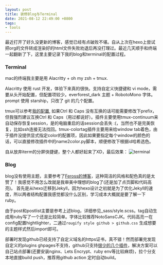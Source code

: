 ```yaml
---
layout: post
title: 装修Blog与Terminal
date: 2021-08-12 22:49:00 +0800
tags:
- tools
---
```


最近打开了好久没更新的博客，感觉已经有点破败不堪。自从上次在hexo上尝试把org的文件转成渲染好的html文件失败劝退后再没打理过。最近几天顺手和终端一起翻新了下，这里主要记录下我的blog和terminal的配置过程。
### Terminal
mac的终端我主要是用 Alacritty + oh my zsh + tmux. 

Alacritty 使用 rust 开发，体验下来真的很快。支持自定义快捷键和 vi mode，需要从头开始配置，但配置项较少。everforest_dark 主题 + RobotoMono 字体。prompt 使用 starship，只改了 git 的几个配置。

tmux可以参考[我的配置](https://github.com/amwufiv/dotfiles/tree/master/tmux), 如果Ctrl 和 Caps 没有互换的话可能需要修改下prefix，但我强烈建议互换Ctrl 和 Caps（用过都说好）。插件主要使用tmux-continuum来自动保存恢复session，是的电脑重启的话session会丢失 :(，当然也不是完美恢复，比如ssh连接无法找回。tmux-colortag插件主要用来给window tab着色，由于插件没提供显式指定color的配置项，因此如果要指定每个window的颜色的话，可以直接修改插件中的name2color.py脚本，顺便修改下根据id哈希选色。

自从放弃iterm的分屏快捷键，整个人都好起来了XD，最后效果：
![terminal](https://cdn.staticaly.com/gh/amwufiv/img_host@master/xxx/2023-06-29_23-24-51.59nwk9okju80.jpg)





### Blog
blog没有使用主题，主要参考了[Feross的博客](https://feross.org/)，这种简洁的风格和配色真的是太赞了！我感觉不用怎么改就是我审美中理想的blog了(还是加了点页脚和代码高亮)。
首先是从hexo迁移到Jekyll，因为hexo设计之初就是为了优化Jekyll的速度，所以两者结构配置我感觉都没什么区别，学习成本大概就是要了解一下ruby。

由于post和postlist主要是参考上述blog，详细参见_sass/style.scss。tag自动生成用ruby写了一个还是比较简单。字体比较推荐NotoSansCJK。代码高亮一在config配置hightlighter，二通过`rougify style github > github.css` 生成想要的主题样式然后import即可。

部署时发现github已经支持了自定义域名的https证书，真不错！然而部署完发现自定义的plugins ghpages不支持，github只支持[很少的几个插件](https://pages.github.com/versions/)，解决方案可以自己站点部署(还要安装nginx、Lets Encrypt、ruby env等比较麻烦)，拉个分支本地直接build push，推荐用github action 定时自动build。

